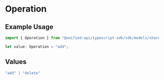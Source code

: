 # Operation

## Example Usage

```typescript
import { Operation } from "@unified-api/typescript-sdk/sdk/models/shared";

let value: Operation = "add";
```

## Values

```typescript
"add" | "delete"
```